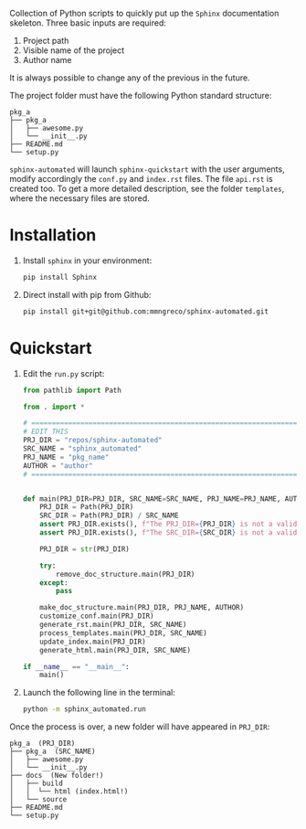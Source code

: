 Collection of Python scripts to quickly put up the `Sphinx` documentation skeleton. 
Three basic inputs are required:
1. Project path
1. Visible name of the project
1. Author name

It is always possible to change any of the previous in the future. 

The project folder must have the following Python standard structure:  

```
pkg_a
├── pkg_a
│   ├── awesome.py
│   └── __init__.py
├── README.md
└── setup.py
```

`sphinx-automated` will launch `sphinx-quickstart` with the user arguments,
modify accordingly the `conf.py` and `index.rst` files. The file `api.rst` is 
created too. To get a more detailed description, see the folder `templates`, where
the necessary files are stored. 

# Installation

1. Install `sphinx` in your environment:
    ```bash
    pip install Sphinx
    ```
    
1. Direct install with pip from Github:

    ```bash
    pip install git+git@github.com:mmngreco/sphinx-automated.git
    ```

# Quickstart

1. Edit the `run.py` script:

    ```python
    from pathlib import Path

    from . import *

    # ========================================================================
    # EDIT THIS
    PRJ_DIR = "repos/sphinx-automated"
    SRC_NAME = "sphinx_automated"
    PRJ_NAME = "pkg_name"
    AUTHOR = "author"
    # =========================================================================


    def main(PRJ_DIR=PRJ_DIR, SRC_NAME=SRC_NAME, PRJ_NAME=PRJ_NAME, AUTHOR=AUTHOR):
        PRJ_DIR = Path(PRJ_DIR)
        SRC_DIR = Path(PRJ_DIR) / SRC_NAME
        assert PRJ_DIR.exists(), f"The PRJ_DIR={PRJ_DIR} is not a valid path."
        assert PRJ_DIR.exists(), f"The SRC_DIR={SRC_DIR} is not a valid path."

        PRJ_DIR = str(PRJ_DIR)

        try:
            remove_doc_structure.main(PRJ_DIR)
        except:
            pass

        make_doc_structure.main(PRJ_DIR, PRJ_NAME, AUTHOR)
        customize_conf.main(PRJ_DIR)
        generate_rst.main(PRJ_DIR, SRC_NAME)
        process_templates.main(PRJ_DIR, SRC_NAME)
        update_index.main(PRJ_DIR)
        generate_html.main(PRJ_DIR, SRC_NAME)

    if __name__ == "__main__":
        main()

    ```

1. Launch the following line in the terminal:

    ```bash
    python -m sphinx_automated.run
    ```
    
Once the process is over, a new folder will have appeared in `PRJ_DIR`:

```
pkg_a  (PRJ_DIR)
├── pkg_a  (SRC_NAME)
│   ├── awesome.py
│   └── __init__.py
├── docs  (New folder!)
│   ├── build
│   │  └── html (index.html!)
│   └── source
├── README.md
└── setup.py

```
